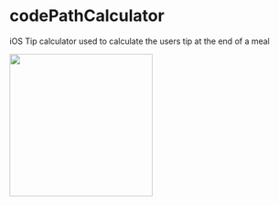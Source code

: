 # codePathCalculator
iOS Tip calculator used to calculate the users tip at the end of a meal 


<img src="http://g.recordit.co/DsR6beW8o6.gif
" width=250><br>


